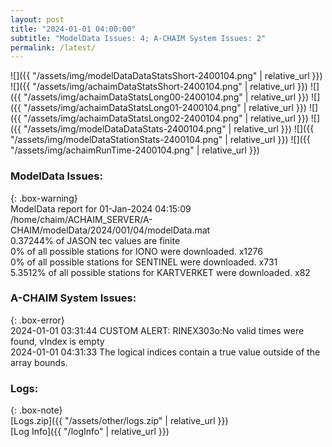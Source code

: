 ```yaml
---
layout: post
title: "2024-01-01 04:00:00"
subtitle: "ModelData Issues: 4; A-CHAIM System Issues: 2"
permalink: /latest/
---
```


![]({{ "/assets/img/modelDataDataStatsShort-2400104.png" | relative_url }})
![]({{ "/assets/img/achaimDataStatsShort-2400104.png" | relative_url }})
![]({{ "/assets/img/achaimDataStatsLong00-2400104.png" | relative_url }})
![]({{ "/assets/img/achaimDataStatsLong01-2400104.png" | relative_url }})
![]({{ "/assets/img/achaimDataStatsLong02-2400104.png" | relative_url }})
![]({{ "/assets/img/modelDataDataStats-2400104.png" | relative_url }})
![]({{ "/assets/img/modelDataStationStats-2400104.png" | relative_url }})
![]({{ "/assets/img/achaimRunTime-2400104.png" | relative_url }})


### ModelData Issues:  
  
{: .box-warning}  
 ModelData report for 01-Jan-2024 04:15:09   
 /home/chaim/ACHAIM_SERVER/A-CHAIM/modelData/2024/001/04/modelData.mat   
 0.37244% of JASON tec values are finite   
 0% of all possible stations for IONO were downloaded. x1276   
 0% of all possible stations for SENTINEL were downloaded. x731   
 5.3512% of all possible stations for KARTVERKET were downloaded. x82   
  
### A-CHAIM System Issues:  
  
{: .box-error}  
2024-01-01 03:31:44 CUSTOM ALERT: RINEX303o:No valid times were found, vIndex is empty  
2024-01-01 04:31:33 The logical indices contain a true value outside of the array bounds.  

### Logs:  
  
{: .box-note}  
[Logs.zip]({{ "/assets/other/logs.zip" | relative_url }})  
[Log Info]({{ "/logInfo" | relative_url }})  
